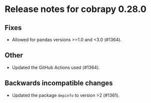 # Release notes for cobrapy 0.28.0

## Fixes

* Allowed for pandas versions >=1.0 and <3.0 (#1364).

## Other

* Updated the GitHub Actions used (#1364).

## Backwards incompatible changes

* Updated the package `depinfo` to version >2 (#1361).
